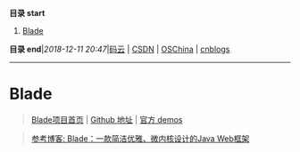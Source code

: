 **目录 start**

1. [Blade](#blade)

**目录 end**|_2018-12-11 20:47_|[码云](https://gitee.com/gin9) | [CSDN](http://blog.csdn.net/kcp606) | [OSChina](https://my.oschina.net/kcp1104) | [cnblogs](http://www.cnblogs.com/kuangcp)
****************************************
# Blade
> [Blade项目首页](https://lets-blade.com/) | [Github 地址](https://github.com/lets-blade/blade) | [官方 demos](https://github.com/lets-blade/blade-demos)

> [参考博客: Blade：一款简洁优雅、微内核设计的Java Web框架](http://hao.jobbole.com/bladejava/)

